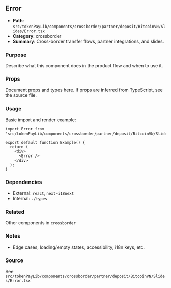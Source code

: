 ## Error

- **Path**: `src/tokenPayLib/components/crossborder/partner/deposit/BitcoinVN/Slides/Error.tsx`
- **Category**: crossborder
- **Summary**: Cross-border transfer flows, partner integrations, and slides.

### Purpose
Describe what this component does in the product flow and when to use it.

### Props
Document props and types here. If props are inferred from TypeScript, see the source file.

### Usage
Basic import and render example:


```tsx
import Error from 'src/tokenPayLib/components/crossborder/partner/deposit/BitcoinVN/Slides/Error';

export default function Example() {
  return (
    <div>
      <Error />
    </div>
  );
}

```

### Dependencies
- External: `react`, `next-i18next`
- Internal: `./types`

### Related
Other components in `crossborder`

### Notes
- Edge cases, loading/empty states, accessibility, i18n keys, etc.

### Source
See `src/tokenPayLib/components/crossborder/partner/deposit/BitcoinVN/Slides/Error.tsx`
